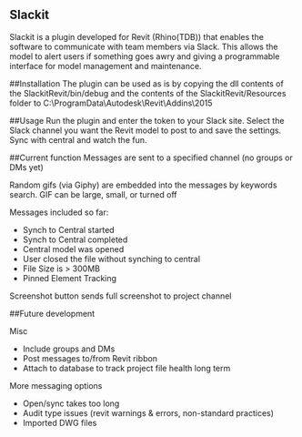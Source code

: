 ## Slackit
Slackit is a plugin developed for Revit (Rhino(TDB)) that enables the software to communicate with team members via Slack. This allows the model to alert users if something goes awry and giving a programmable interface for model management and maintenance. 

##Installation
The plugin can be used as is by copying the dll contents of the SlackitRevit/bin/debug and the contents of the SlackitRevit/Resources folder to C:\ProgramData\Autodesk\Revit\Addins\2015 

##Usage
Run the plugin and enter the token to your Slack site. Select the Slack channel you want the Revit model to post to and save the settings. Sync with central and watch the fun. 

##Current function
Messages are sent to a specified channel (no groups or DMs yet)

Random gifs (via Giphy) are embedded into the messages by keywords search.
GIF can be large, small, or turned off

Messages included so far:
* Synch to Central started
* Synch to Central completed
* Central model was opened
* User closed the file without synching to central
* File Size is > 300MB
* Pinned Element Tracking

Screenshot button sends full screenshot to project channel

##Future development

Misc
  * Include groups and DMs
  * Post messages to/from Revit ribbon
  * Attach to database to track project file health long term

More messaging options 
  * Open/sync takes too long
  * Audit type issues (revit warnings & errors, non-standard practices)
  * Imported DWG files
